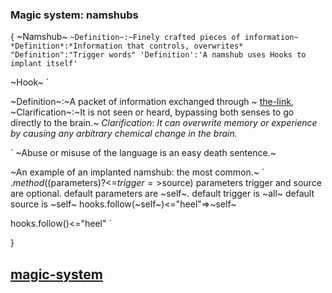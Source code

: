 ### Magic system: namshubs
{
~Namshub~
`
~Definition~:~Finely crafted pieces of information~
*Definition*:*Information that controls, overwrites*
"Definition":"Trigger words"
'Definition':'A namshub uses Hooks to implant itself'
`


~Hook~
`

~Definition~:~A packet of information exchanged through ~ [the-link](the-link.md), 
~Clarification~:~It is not seen or heard, bypassing both senses to go directly to the brain.~
*Clarification*: *It can overwrite memory or experience by causing any arbitrary chemical change in the brain.*

`
~Abuse or misuse of the language is an easy death sentence.~

~An example of an implanted namshub: the most common.~
`
.$method(($parameters)?<=$trigger=>$source)
parameters trigger and source are optional.
default parameters are ~self~.
default trigger is ~all~
default source is ~self~
    hooks.follow(~self~)<="heel"=>~self~


hooks.follow()<="heel"
`
    
}
## [magic-system](magic-system.md)
 
 